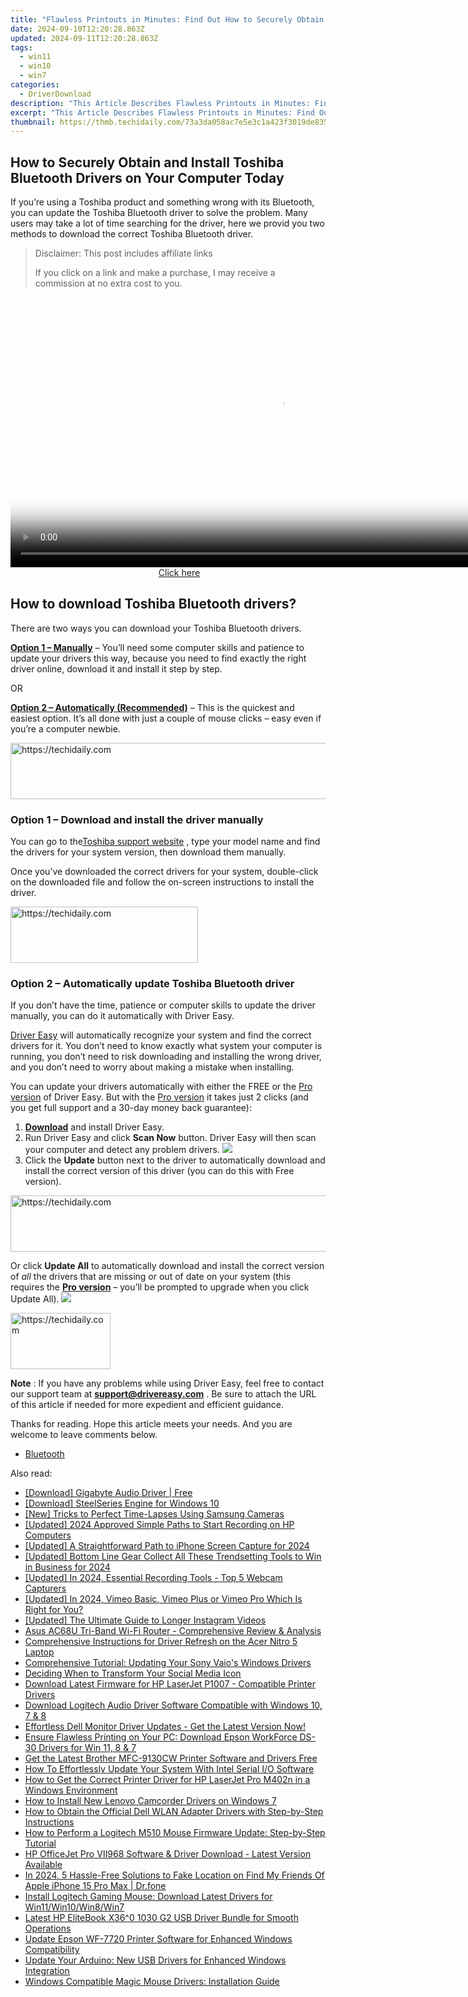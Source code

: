 ```yaml
---
title: "Flawless Printouts in Minutes: Find Out How to Securely Obtain & Install Your Epson XP-830's Printer Driver"
date: 2024-09-10T12:20:28.863Z
updated: 2024-09-11T12:20:28.863Z
tags:
  - win11
  - win10
  - win7
categories:
  - DriverDownload
description: "This Article Describes Flawless Printouts in Minutes: Find Out How to Securely Obtain & Install Your Epson XP-830's Printer Driver"
excerpt: "This Article Describes Flawless Printouts in Minutes: Find Out How to Securely Obtain & Install Your Epson XP-830's Printer Driver"
thumbnail: https://thmb.techidaily.com/73a3da058ac7e5e3c1a423f3019de835e81b3d46160eaa65e56cf10a03717c28.jpg
---
```


## How to Securely Obtain and Install Toshiba Bluetooth Drivers on Your Computer Today

If you’re using a Toshiba product and something wrong with its Bluetooth, you can update the Toshiba Bluetooth driver to solve the problem. Many users may take a lot of time searching for the driver, here we provid you two methods to download the correct Toshiba Bluetooth driver.


>  Disclaimer: This post includes affiliate links
>
>  If you click on a link and make a purchase, I may receive a commission at no extra cost to you.
>







<!-- affiliate ads begin -->
<span id="1424531">
					<video width="864" height="NaN" style="cursor:pointer"
           poster="//a.impactradius-go.com/display-clicktoplayimage/1424531.png"
           onclick="if(!this.playClicked){this.play();this.setAttribute('controls',true);this.playClicked=true;}">
	   <source src="//a.impactradius-go.com/display-ad/16446-1424531">
	   <img src="//a.impactradius-go.com/display-clicktoplayimage/1424531.png" style="border: none; height: 100%; width: 100%; object-fit: contain">
	</video>
	<div style="width:540px;text-align:center"><a href="javascript:window.open(decodeURIComponent('https%3A%2F%2Flaganoo.pxf.io%2Fc%2F5597632%2F1424531%2F16446'), '_blank');void(0);">Click here</a></div>
</span>
<img height="0" width="0" src="https://imp.pxf.io/i/5597632/1424531/16446" style="position:absolute;visibility:hidden;" border="0" />
<!-- affiliate ads end -->




## How to download Toshiba Bluetooth drivers?

There are two ways you can download your Toshiba Bluetooth drivers.

**[Option 1 – Manually](https://tools.techidaily.com/drivereasy/download/)**  – You’ll need some computer skills and patience to update your drivers this way, because you need to find exactly the right driver online, download it and install it step by step.

OR

**[Option 2 – Automatically (Recommended)](https://www.drivereasy.com/knowledge/download-toshiba-bluetooth-driver/#op2)**  – This is the quickest and easiest option. It’s all done with just a couple of mouse clicks – easy even if you’re a computer newbie.





<!-- affiliate ads begin -->
<a href="https://ephamedtechinc.pxf.io/c/5597632/2137221/26400" target="_top" id="2137221">
  <img src="//a.impactradius-go.com/display-ad/26400-2137221" border="0" alt="https://techidaily.com" width="728" height="90"/>
</a>
<img height="0" width="0" src="https://ephamedtechinc.pxf.io/i/5597632/2137221/26400" style="position:absolute;visibility:hidden;" border="0" />
<!-- affiliate ads end -->




### **Option 1 –** **Download and install the driver manually**

 You can go to the[Toshiba support website](https://support.dynabook.com/bluetoothhttp:/support.toshiba.com/bluetooth) , type your model name and find the drivers for your system version, then download them manually.

 Once you’ve downloaded the correct drivers for your system, double-click on the downloaded file and follow the on-screen instructions to install the driver.





<!-- affiliate ads begin -->
<a href="https://25home.pxf.io/c/5597632/2123478/16836" target="_top" id="2123478">
  <img src="//a.impactradius-go.com/display-ad/16836-2123478" border="0" alt="https://techidaily.com" width="300" height="90"/>
</a>
<img height="0" width="0" src="https://25home.pxf.io/i/5597632/2123478/16836" style="position:absolute;visibility:hidden;" border="0" />
<!-- affiliate ads end -->




### **Option 2 – Automatically update Toshiba Bluetooth driver**

 If you don’t have the time, patience or computer skills to update the driver manually, you can do it automatically with Driver Easy.

[Driver Easy](https://tools.techidaily.com/drivereasy/download/) will automatically recognize your system and find the correct drivers for it. You don’t need to know exactly what system your computer is running, you don’t need to risk downloading and installing the wrong driver, and you don’t need to worry about making a mistake when installing.

 You can update your drivers automatically with either the FREE or the [Pro version](https://tools.techidaily.com/drivereasy/download/) of Driver Easy. But with the [Pro version](https://tools.techidaily.com/drivereasy/download/) it takes just 2 clicks (and you get full support and a 30-day money back guarantee):

1. **[Download](https://tools.techidaily.com/drivereasy/download/)**  and install Driver Easy.
2. Run Driver Easy and click **Scan Now** button. Driver Easy will then scan your computer and detect any problem drivers. ![](https://images.drivereasy.com/wp-content/uploads/2019/07/driver.jpg)
3. Click the **Update** button next to the driver to automatically download and install the correct version of this driver (you can do this with Free version).  




<!-- affiliate ads begin -->
<a href="https://ephamedtechinc.pxf.io/c/5597632/2136620/26400" target="_top" id="2136620">
  <img src="//a.impactradius-go.com/display-ad/26400-2136620" border="0" alt="https://techidaily.com" width="728" height="90"/>
</a>
<img height="0" width="0" src="https://ephamedtechinc.pxf.io/i/5597632/2136620/26400" style="position:absolute;visibility:hidden;" border="0" />
<!-- affiliate ads end -->




 Or click **Update All** to automatically download and install the correct version of _all_ the drivers that are missing or out of date on your system (this requires the **[Pro version](https://tools.techidaily.com/drivereasy/download/)**  – you’ll be prompted to upgrade when you click Update All). ![](https://images.drivereasy.com/wp-content/uploads/2019/07/Bluetooth.jpg)





<!-- affiliate ads begin -->
<a href="https://aligracehair.sjv.io/c/5597632/2115942/19272" target="_top" id="2115942">
  <img src="//a.impactradius-go.com/display-ad/19272-2115942" border="0" alt="https://techidaily.com" width="160" height="90"/>
</a>
<img height="0" width="0" src="https://aligracehair.sjv.io/i/5597632/2115942/19272" style="position:absolute;visibility:hidden;" border="0" />
<!-- affiliate ads end -->




**Note** : If you have any problems while using Driver Easy, feel free to contact our support team at **[support@drivereasy.com](https://tools.techidaily.com/drivereasy/download/)**  . Be sure to attach the URL of this article if needed for more expedient and efficient guidance.

 Thanks for reading. Hope this article meets your needs. And you are welcome to leave comments below.

* [Bluetooth](https://tools.techidaily.com/drivereasy/download/)

<ins class="adsbygoogle"
     style="display:block"
     data-ad-format="autorelaxed"
     data-ad-client="ca-pub-7571918770474297"
     data-ad-slot="1223367746"></ins>



<ins class="adsbygoogle"
     style="display:block"
     data-ad-client="ca-pub-7571918770474297"
     data-ad-slot="8358498916"
     data-ad-format="auto"
     data-full-width-responsive="true"></ins>





<span class="atpl-alsoreadstyle">Also read:</span>
<div><ul>
<li><a href="https://win-amazing.techidaily.com/download-gigabyte-audio-driver-free/"><u>[Download] Gigabyte Audio Driver | Free</u></a></li>
<li><a href="https://win-amazing.techidaily.com/download-steelseries-engine-for-windows-10/"><u>[Download] SteelSeries Engine for Windows 10</u></a></li>
<li><a href="https://fox-http.techidaily.com/new-tricks-to-perfect-time-lapses-using-samsung-cameras/"><u>[New] Tricks to Perfect Time-Lapses Using Samsung Cameras</u></a></li>
<li><a href="https://video-screen-grab.techidaily.com/updated-2024-approved-simple-paths-to-start-recording-on-hp-computers/"><u>[Updated] 2024 Approved Simple Paths to Start Recording on HP Computers</u></a></li>
<li><a href="https://screen-recording.techidaily.com/updated-a-straightforward-path-to-iphone-screen-capture-for-2024/"><u>[Updated] A Straightforward Path to iPhone Screen Capture for 2024</u></a></li>
<li><a href="https://facebook-video-recording.techidaily.com/updated-bottom-line-gear-collect-all-these-trendsetting-tools-to-win-in-business-for-2024/"><u>[Updated] Bottom Line Gear Collect All These Trendsetting Tools to Win in Business for 2024</u></a></li>
<li><a href="https://desktop-recording.techidaily.com/updated-in-2024-essential-recording-tools-top-5-webcam-capturers/"><u>[Updated] In 2024, Essential Recording Tools - Top 5 Webcam Capturers</u></a></li>
<li><a href="https://vimeo-videos.techidaily.com/updated-in-2024-vimeo-basic-vimeo-plus-or-vimeo-pro-which-is-right-for-you/"><u>[Updated] In 2024, Vimeo Basic, Vimeo Plus or Vimeo Pro Which Is Right for You?</u></a></li>
<li><a href="https://instagram-video-files.techidaily.com/updated-the-ultimate-guide-to-longer-instagram-videos/"><u>[Updated] The Ultimate Guide to Longer Instagram Videos</u></a></li>
<li><a href="https://buynow-info.techidaily.com/asus-ac68u-tri-band-wi-fi-router-comprehensive-review-and-analysis/"><u>Asus AC68U Tri-Band Wi-Fi Router - Comprehensive Review & Analysis</u></a></li>
<li><a href="https://win-amazing.techidaily.com/comprehensive-instructions-for-driver-refresh-on-the-acer-nitro-5-laptop/"><u>Comprehensive Instructions for Driver Refresh on the Acer Nitro 5 Laptop</u></a></li>
<li><a href="https://win-amazing.techidaily.com/comprehensive-tutorial-updating-your-sony-vaios-windows-drivers/"><u>Comprehensive Tutorial: Updating Your Sony Vaio's Windows Drivers</u></a></li>
<li><a href="https://facebook.techidaily.com/deciding-when-to-transform-your-social-media-icon/"><u>Deciding When to Transform Your Social Media Icon</u></a></li>
<li><a href="https://win-amazing.techidaily.com/download-latest-firmware-for-hp-laserjet-p1007-compatible-printer-drivers/"><u>Download Latest Firmware for HP LaserJet P1007 - Compatible Printer Drivers</u></a></li>
<li><a href="https://win-amazing.techidaily.com/download-logitech-audio-driver-software-compatible-with-windows-10-7-and-8/"><u>Download Logitech Audio Driver Software Compatible with Windows 10, 7 & 8</u></a></li>
<li><a href="https://win-amazing.techidaily.com/1722966932517-effortless-dell-monitor-driver-updates-get-the-latest-version-now/"><u>Effortless Dell Monitor Driver Updates - Get the Latest Version Now!</u></a></li>
<li><a href="https://win-amazing.techidaily.com/ensure-flawless-printing-on-your-pc-download-epson-workforce-ds-30-drivers-for-win-11-8-and-7/"><u>Ensure Flawless Printing on Your PC: Download Epson WorkForce DS-30 Drivers for Win 11, 8 & 7</u></a></li>
<li><a href="https://win-amazing.techidaily.com/get-the-latest-brother-mfc-9130cw-printer-software-and-drivers-free/"><u>Get the Latest Brother MFC-9130CW Printer Software and Drivers Free</u></a></li>
<li><a href="https://win-amazing.techidaily.com/how-to-effortlessly-update-your-system-with-intel-serial-io-software/"><u>How To Effortlessly Update Your System With Intel Serial I/O Software</u></a></li>
<li><a href="https://win-amazing.techidaily.com/how-to-get-the-correct-printer-driver-for-hp-laserjet-pro-m402n-in-a-windows-environment/"><u>How to Get the Correct Printer Driver for HP LaserJet Pro M402n in a Windows Environment</u></a></li>
<li><a href="https://win-amazing.techidaily.com/how-to-install-new-lenovo-camcorder-drivers-on-windows-7/"><u>How to Install New Lenovo Camcorder Drivers on Windows 7</u></a></li>
<li><a href="https://win-amazing.techidaily.com/how-to-obtain-the-official-dell-wlan-adapter-drivers-with-step-by-step-instructions/"><u>How to Obtain the Official Dell WLAN Adapter Drivers with Step-by-Step Instructions</u></a></li>
<li><a href="https://win-amazing.techidaily.com/how-to-perform-a-logitech-m510-mouse-firmware-update-step-by-step-tutorial/"><u>How to Perform a Logitech M510 Mouse Firmware Update: Step-by-Step Tutorial</u></a></li>
<li><a href="https://win-amazing.techidaily.com/hp-officejet-pro-968-software-and-driver-download-latest-version-available/"><u>HP OfficeJet Pro Ⅶ968 Software & Driver Download - Latest Version Available</u></a></li>
<li><a href="https://fake-location.techidaily.com/in-2024-5-hassle-free-solutions-to-fake-location-on-find-my-friends-of-apple-iphone-15-pro-max-drfone-by-drfone-virtual-ios/"><u>In 2024, 5 Hassle-Free Solutions to Fake Location on Find My Friends Of Apple iPhone 15 Pro Max | Dr.fone</u></a></li>
<li><a href="https://win-amazing.techidaily.com/install-logitech-gaming-mouse-download-latest-drivers-for-win11win10win8win7/"><u>Install Logitech Gaming Mouse: Download Latest Drivers for Win11/Win10/Win8/Win7</u></a></li>
<li><a href="https://win-amazing.techidaily.com/latest-hp-elitebook-x360-1030-g2-usb-driver-bundle-for-smooth-operations/"><u>Latest HP EliteBook X36^0 1030 G2 USB Driver Bundle for Smooth Operations</u></a></li>
<li><a href="https://win-amazing.techidaily.com/update-epson-wf-7720-printer-software-for-enhanced-windows-compatibility/"><u>Update Epson WF-7720 Printer Software for Enhanced Windows Compatibility</u></a></li>
<li><a href="https://win-amazing.techidaily.com/update-your-arduino-new-usb-drivers-for-enhanced-windows-integration/"><u>Update Your Arduino: New USB Drivers for Enhanced Windows Integration</u></a></li>
<li><a href="https://win-amazing.techidaily.com/windows-compatible-magic-mouse-drivers-installation-guide/"><u>Windows Compatible Magic Mouse Drivers: Installation Guide</u></a></li>
</ul></div>




